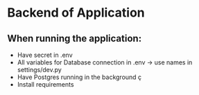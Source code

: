# Backend of Application

## When running the application:
- Have secret in .env
- All variables for Database connection in .env -> use names in settings/dev.py
- Have Postgres running in the background ç
- Install requirements